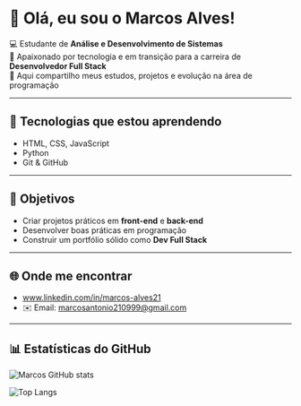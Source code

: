 # 👋 Olá, eu sou o Marcos Alves!

💻 Estudante de **Análise e Desenvolvimento de Sistemas**  
🚀 Apaixonado por tecnologia e em transição para a carreira de **Desenvolvedor Full Stack**  
📌 Aqui compartilho meus estudos, projetos e evolução na área de programação  

---

## 🔧 Tecnologias que estou aprendendo
- HTML, CSS, JavaScript  
- Python  
- Git & GitHub    

---

## 🎯 Objetivos
- Criar projetos práticos em **front-end** e **back-end**  
- Desenvolver boas práticas em programação  
- Construir um portfólio sólido como **Dev Full Stack**  

---

## 🌐 Onde me encontrar
- www.linkedin.com/in/marcos-alves21  
- ✉️ Email: marcosantonio210999@gmail.com  

---

## 📊 Estatísticas do GitHub
![Marcos GitHub stats](https://github-readme-stats.vercel.app/api?username=SEU-USUARIO&show_icons=true&theme=radical)

![Top Langs](https://github-readme-stats.vercel.app/api/top-langs/?username=SEU-USUARIO&layout=compact&theme=radical)
